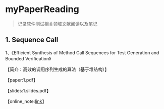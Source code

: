 # myPaperReading
> 记录软件测试相关领域文献阅读以及笔记

## 1. Sequence Call

1、《Efficient Synthesis of Method Call Sequences for Test Generation and Bounded Verification》

【简介：高效的调用序列生成的算法（基于堆结构）】

【paper:1.pdf】

【slides:1.slides.pdf】

【online_note:[link](https://www.yuque.com/docs/share/111a6dfe-8d4a-4220-9864-06b9c627e487)】
